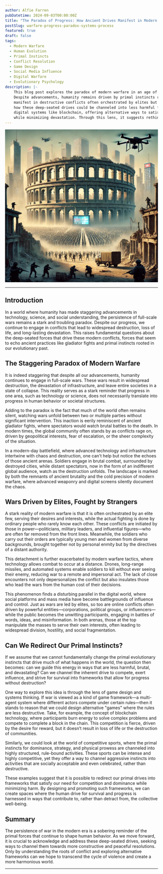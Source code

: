 ```yaml
---
author: Alfie Farren
pubDatetime: 2024-09-03T00:00:00Z
title: "The Paradox of Progress: How Ancient Drives Manifest in Modern Warfare"
postSlug: warfare-progress-paradox-systems-process
featured: true
draft: false
tags:
  - Modern Warfare
  - Human Evolution
  - Primal Instincts
  - Conflict Resolution
  - Game Design
  - Social Media Influence
  - Digital Warfare
  - Evolutionary Psychology
description: |-
    This blog post explores the paradox of modern warfare in an age of staggering technological and social progress.
    Despite advancements, humanity remains driven by primal instincts rooted in our evolutionary past—instincts that
    manifest in destructive conflicts often orchestrated by elites but fought by ordinary people. The post examines
    how these deep-seated drives could be channeled into less harmful frameworks, such as competitive sports or
    digital systems like blockchain, offering alternative ways to satisfy our need for dominance and survival
    while minimizing devastation. Through this lens, it suggests rethinking how we approach conflict in both the physical and digital worlds.
---
```


![alt text](../../assets/images/warfare-progress-paradox-systems-process.png "")

---

## Introduction
In a world where humanity has made staggering advancements in technology, science, and social understanding, the persistence of full-scale wars remains a stark and troubling paradox. Despite our progress, we continue to engage in conflicts that lead to widespread destruction, loss of life, and long-lasting devastation. This raises fundamental questions about the deep-seated forces that drive these modern conflicts, forces that seem to echo ancient practices like gladiator fights and primal instincts rooted in our evolutionary past.

## The Staggering Paradox of Modern Warfare
It is indeed staggering that despite all our advancements, humanity continues to engage in full-scale wars. These wars result in widespread destruction, the devastation of infrastructure, and leave entire societies in a state of collapse. This reality serves as a stark reminder that progress in one area, such as technology or science, does not necessarily translate into progress in human behavior or societal structures.

Adding to the paradox is the fact that much of the world often remains silent, watching wars unfold between two or multiple parties without significant intervention. This inaction is eerily reminiscent of ancient gladiator fights, where spectators would watch brutal battles to the death. In modern times, the global community often stands by as conflicts rage on, driven by geopolitical interests, fear of escalation, or the sheer complexity of the situation.

In a modern-day battlefield, where advanced technology and infrastructure intertwine with chaos and destruction, one can't help but notice the echoes of those ancient arenas. Soldiers engage in brutal combat, surrounded by destroyed cities, while distant spectators, now in the form of an indifferent global audience, watch as the destruction unfolds. The landscape is marked by both the remnants of ancient brutality and the cold precision of modern warfare, where advanced weaponry and digital screens silently document the chaos.

## Wars Driven by Elites, Fought by Strangers
A stark reality of modern warfare is that it is often orchestrated by an elite few, serving their desires and interests, while the actual fighting is done by ordinary people who rarely know each other. These conflicts are initiated by those in power—politicians, military leaders, and influential figures—who are often far removed from the front lines. Meanwhile, the soldiers who carry out their orders are typically young men and women from diverse backgrounds, brought together not by personal enmity but by the directives of a distant authority.

This detachment is further exacerbated by modern warfare tactics, where technology allows combat to occur at a distance. Drones, long-range missiles, and automated systems enable soldiers to kill without ever seeing their enemy, reducing war to a remote and impersonal act. The lack of close encounters not only depersonalizes the conflict but also insulates those who lead the wars from the human cost of their decisions.

This phenomenon finds a disturbing parallel in the digital world, where social platforms and mass media have become battlegrounds of influence and control. Just as wars are led by elites, so too are online conflicts often driven by powerful entities—corporations, political groups, or influencers—while the public becomes the unwitting participants, engaging in battles of words, ideas, and misinformation. In both arenas, those at the top manipulate the masses to serve their own interests, often leading to widespread division, hostility, and social fragmentation.

## Can We Redirect Our Primal Instincts?
If we assume that we cannot fundamentally change the primal evolutionary instincts that drive much of what happens in the world, the question then becomes: can we guide this energy in ways that are less harmful, brutal, and devastating? Can we channel the inherent drive to compete, exert influence, and strive for survival into frameworks that allow for progress without destruction?

One way to explore this idea is through the lens of game design and systems thinking. If war is viewed as a kind of game framework—a multi-agent system where different actors compete under certain rules—then it stands to reason that we could design alternative "games" where the rules are less destructive. Take, for example, the concept of blockchain technology, where participants burn energy to solve complex problems and compete to complete a block in the chain. This competition is fierce, driven by the desire for reward, but it doesn’t result in loss of life or the destruction of communities. 

Similarly, we could look at the world of competitive sports, where the primal instincts for dominance, strategy, and physical prowess are channeled into highly structured, rule-bound activities. These sports can be intense and highly competitive, yet they offer a way to channel aggressive instincts into activities that are socially acceptable and even celebrated, rather than destructive.

These examples suggest that it is possible to redirect our primal drives into frameworks that satisfy our need for competition and dominance while minimizing harm. By designing and promoting such frameworks, we can create spaces where the human drive for survival and progress is harnessed in ways that contribute to, rather than detract from, the collective well-being.

## Summary
The persistence of war in the modern era is a sobering reminder of the primal forces that continue to shape human behavior. As we move forward, it is crucial to acknowledge and address these deep-seated drives, seeking ways to channel them towards more constructive and peaceful resolutions. Only by understanding the roots of conflict and exploring alternative frameworks can we hope to transcend the cycle of violence and create a more harmonious world.

---
